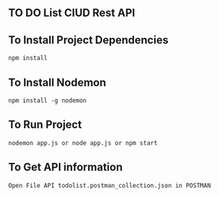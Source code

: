 ## TO DO List CIUD Rest API

## To Install Project Dependencies

    npm install

## To Install Nodemon

    npm install -g nodemon

## To Run Project

    nodemon app.js or node app.js or npm start

## To Get API information
    Open File API todolist.postman_collection.json in POSTMAN